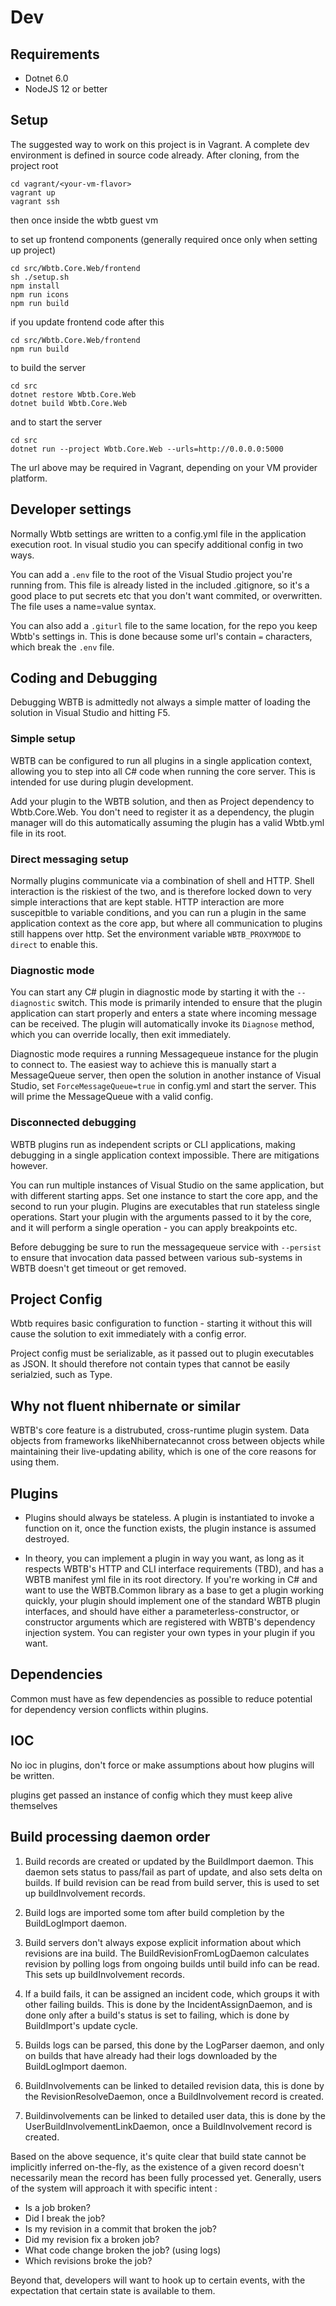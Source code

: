 # Dev

## Requirements

- Dotnet 6.0
- NodeJS 12 or better

## Setup

The suggested way to work on this project is in Vagrant. A complete dev environment is defined in source code already. After cloning, from the project root

    cd vagrant/<your-vm-flavor>
    vagrant up
    vagrant ssh

then once inside the wbtb guest vm
 
to set up frontend components (generally required once only when setting up project)

    cd src/Wbtb.Core.Web/frontend
    sh ./setup.sh
    npm install
    npm run icons
    npm run build

if you update frontend code after this 

    cd src/Wbtb.Core.Web/frontend
    npm run build

to build the server

    cd src
    dotnet restore Wbtb.Core.Web
    dotnet build Wbtb.Core.Web

and to start the server

    cd src
    dotnet run --project Wbtb.Core.Web --urls=http://0.0.0.0:5000

The url above may be required in Vagrant, depending on your VM provider platform.

## Developer settings

Normally Wbtb settings are written to a config.yml file in the application execution root. In visual studio you can specify additional config in two ways.

You can add a `.env` file to the root of the Visual Studio project you're running from. This file is already listed in the included .gitignore, so it's a good place to put secrets etc that you don't want commited, or overwritten. The file uses a name=value syntax.

You can also add a `.giturl` file to the same location, for the repo you keep Wbtb's settings in. This is done because some url's contain `=` characters, which break the `.env` file.

## Coding and Debugging

Debugging WBTB is admittedly not always a simple matter of loading the solution in Visual Studio and hitting F5.

### Simple setup

WBTB can be configured to run all plugins in a single application context, allowing you to step into all C# code when running the core server. This is intended for use during plugin development.

Add your plugin to the WBTB solution, and then as Project dependency to Wbtb.Core.Web. You don't need to register it as a dependency, the plugin manager will do this automatically assuming the plugin has a valid Wbtb.yml file in its root.

### Direct messaging setup

Normally plugins communicate via a combination of shell and HTTP. Shell interaction is the riskiest of the two, and is therefore locked down to very simple interactions that are kept stable. HTTP interaction are more suscepitble to variable conditions, and you can run a plugin in the same application context as the core app, but where all communication to plugins still happens over http. Set the environment variable `WBTB_PROXYMODE` to `direct` to enable this.

### Diagnostic mode

You can start any C# plugin in diagnostic mode by starting it with the `--diagnostic` switch. This mode is primarily intended to ensure that the plugin application can start properly and enters a state where incoming message can be received. The plugin will automatically invoke its `Diagnose` method, which you can override locally, then exit immediately.

Diagnostic mode requires a running Messagequeue instance for the plugin to connect to. The easiest way to achieve this is manually start a MessageQueue server, then open the solution in another instance of Visual Studio, set `ForceMessageQueue=true` in config.yml and start the server. This will prime the MessageQueue with a valid config.

### Disconnected debugging

WBTB plugins run as independent scripts or CLI applications, making debugging in a single application context impossible. There are mitigations however. 

You can run multiple instances of Visual Studio on the same application, but with different starting apps. Set one instance to start the core app, and the second to run your plugin. Plugins are executables that run stateless single operations. Start your plugin with the arguments passed to it by the core, and it will perform a single operation - you can apply breakpoints etc.

Before debugging be sure to run the messagequeue service with `--persist` to ensure that invocation data passed between various sub-systems in WBTB doesn't get timeout or get removed.

## Project Config

Wbtb requires basic configuration to function - starting it without this will cause the solution to exit immediately with a config error.

Project config must be serializable, as it passed out to plugin executables as JSON. It should therefore not contain types that cannot be easily serialzied, such as Type.

## Why not fluent nhibernate or similar

WBTB's core feature is a distrubuted, cross-runtime plugin system. Data objects from frameworks likeNhibernatecannot cross between objects while maintaining their live-updating ability, which is one of the core reasons for using them. 

## Plugins

- Plugins should always be stateless. A plugin is instantiated to invoke a function on it, once the function exists, the plugin instance is assumed destroyed.

- In theory, you can implement a plugin in way you want, as long as it respects WBTB's HTTP and CLI interface requirements (TBD), and has a WBTB manifest yml file in its root directory. If you're working in C# and want to use the WBTB.Common library as a base to get a plugin working quickly, your plugin should implement one of the standard WBTB plugin interfaces, and should have either a parameterless-constructor, or constructor arguments which are registered with WBTB's dependency injection system. You can register your own types in your plugin if you want.

## Dependencies

Common must have as few dependencies as possible to reduce potential for dependency version conflicts within plugins.

## IOC

No ioc in plugins, don't force or make assumptions about how plugins will be written.

plugins get passed an instance of config which they must keep alive themselves

## Build processing daemon order

1) Build records are created or updated by the BuildImport daemon. This daemon sets status to pass/fail as part of update, and also sets delta on builds. If build revision can be read from build server, this is used to set up buildInvolvement records.

2) Build logs are imported some tom after build completion by the BuildLogImport daemon.

3) Build servers don't always expose explicit information about which revisions are ina  build. The BuildRevisionFromLogDaemon calculates revision by polling logs from ongoing builds until build info can be read. This sets up buildInvolvement records.

4) If a build fails, it can be assigned an incident code, which groups it with other failing builds. This is done by the IncidentAssignDaemon, and is done only after a build's status is set to failing, which is done by BuildImport's update cycle.

5) Builds logs can be parsed, this done by the LogParser daemon, and only on builds that have already had their logs downloaded by the BuildLogImport daemon.

6) BuildInvolvements can be linked to detailed revision data, this is done by the RevisionResolveDaemon, once a BuildInvolvement record is created.

7) Buildinvolvements can be linked to detailed user data, this is done by the UserBuildInvolvementLinkDaemon, once a BuildInvolvement record is created.

Based on the above sequence, it's quite clear that build state cannot be implicitly inferred on-the-fly, as the existence of a given record doesn't necessarily mean the record has been fully processed yet. Generally, users of the system will approach it with specific intent :

- Is a job broken?
- Did I break the job?
- Is my revision in a commit that broken the job?
- Did my revision fix a broken job?
- What code change broken the job? (using logs)
- Which revisions broke the job?

Beyond that, developers will want to hook up to certain events, with the expectation that certain state is available to them. 